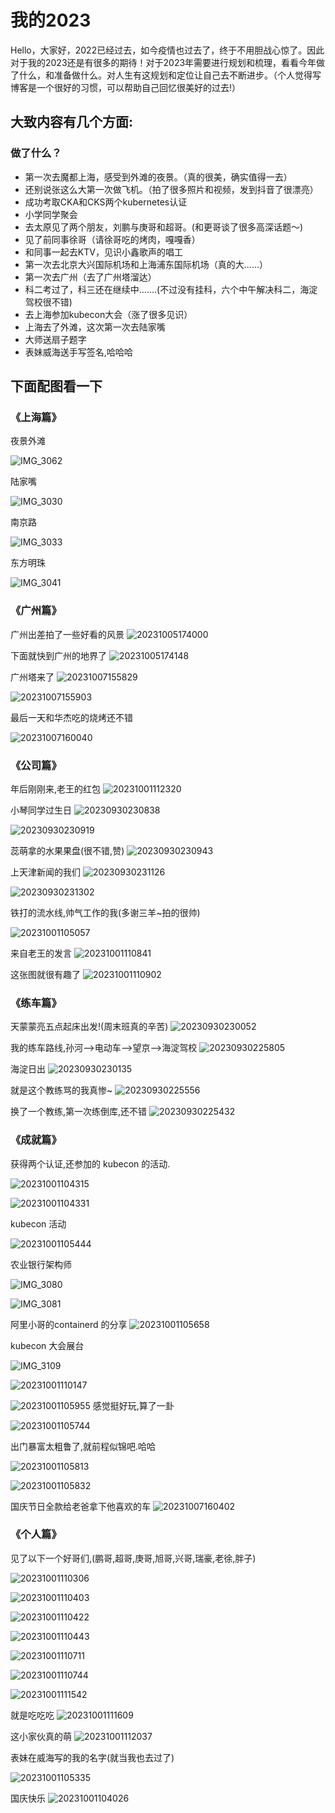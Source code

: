 # 我的2023

Hello，大家好，2022已经过去，如今疫情也过去了，终于不用胆战心惊了。因此对于我的2023还是有很多的期待！对于2023年需要进行规划和梳理，看看今年做了什么，和准备做什么。对人生有这规划和定位让自己去不断进步。（个人觉得写博客是一个很好的习惯，可以帮助自己回忆很美好的过去!）

## 大致内容有几个方面:

### 做了什么？

- 第一次去魔都上海，感受到外滩的夜景。（真的很美，确实值得一去）
- 还别说张这么大第一次做飞机。（拍了很多照片和视频，发到抖音了很漂亮）
- 成功考取CKA和CKS两个kubernetes认证
- 小学同学聚会
- 去太原见了两个朋友，刘鹏与庚哥和超哥。(和更哥谈了很多高深话题～)
- 见了前同事徐哥（请徐哥吃的烤肉，嘎嘎香）
- 和同事一起去KTV，见识小鑫歌声的唱工
- 第一次去北京大兴国际机场和上海浦东国际机场（真的大......）
- 第一次去广州（去了广州塔溜达）
- 科二考过了，科三还在继续中.......(不过没有挂科，六个中午解决科二，海淀驾校很不错)
- 去上海参加kubecon大会（涨了很多见识）
- 上海去了外滩，这次第一次去陆家嘴
- 大师送扇子题字
- 表妹威海送手写签名,哈哈哈
  
## 下面配图看一下


### **《上海篇》**

夜景外滩

![IMG_3062](https://barry-boy-1311671045.cos.ap-beijing.myqcloud.com/blogIMG_3062.jpg)

陆家嘴

![IMG_3030](https://barry-boy-1311671045.cos.ap-beijing.myqcloud.com/blogIMG_3030.jpg)

南京路

![IMG_3033](https://barry-boy-1311671045.cos.ap-beijing.myqcloud.com/blogIMG_3033.jpg)

东方明珠

![IMG_3041](https://barry-boy-1311671045.cos.ap-beijing.myqcloud.com/blogIMG_3041.jpg)


### **《广州篇》**

广州出差拍了一些好看的风景
![20231005174000](https://barry-boy-1311671045.cos.ap-beijing.myqcloud.com/blog/20231005174000.png)

下面就快到广州的地界了
![20231005174148](https://barry-boy-1311671045.cos.ap-beijing.myqcloud.com/blog/20231005174148.png)

广州塔来了
![20231007155829](https://barry-boy-1311671045.cos.ap-beijing.myqcloud.com/blog/20231007155829.png)

![20231007155903](https://barry-boy-1311671045.cos.ap-beijing.myqcloud.com/blog/20231007155903.png)


最后一天和华杰吃的烧烤还不错

![20231007160040](https://barry-boy-1311671045.cos.ap-beijing.myqcloud.com/blog/20231007160040.png)

### **《公司篇》**
年后刚刚来,老王的红包
![20231001112320](https://barry-boy-1311671045.cos.ap-beijing.myqcloud.com/blog/20231001112320.png)

小琴同学过生日
![20230930230838](https://barry-boy-1311671045.cos.ap-beijing.myqcloud.com/blog20230930230838.png)

![20230930230919](https://barry-boy-1311671045.cos.ap-beijing.myqcloud.com/blog20230930230919.png)

蕊萌拿的水果果盘(很不错,赞)
![20230930230943](https://barry-boy-1311671045.cos.ap-beijing.myqcloud.com/blog20230930230943.png)

上天津新闻的我们
![20230930231126](https://barry-boy-1311671045.cos.ap-beijing.myqcloud.com/blog20230930231126.png)

![20230930231302](https://barry-boy-1311671045.cos.ap-beijing.myqcloud.com/blog20230930231302.png)

铁打的流水线,帅气工作的我(多谢三羊~拍的很帅)

![20231001105057](https://barry-boy-1311671045.cos.ap-beijing.myqcloud.com/blog/20231001105057.png)

来自老王的发言
![20231001110841](https://barry-boy-1311671045.cos.ap-beijing.myqcloud.com/blog/20231001110841.png)

这张图就很有趣了
![20231001110902](https://barry-boy-1311671045.cos.ap-beijing.myqcloud.com/blog/20231001110902.png)

### **《练车篇》**

天蒙蒙亮五点起床出发!(周末班真的辛苦)
![20230930230052](https://barry-boy-1311671045.cos.ap-beijing.myqcloud.com/blog20230930230052.png)

我的练车路线,孙河-->电动车-->望京-->海淀驾校
![20230930225805](https://barry-boy-1311671045.cos.ap-beijing.myqcloud.com/blog20230930225805.png)

海淀日出
![20230930230135](https://barry-boy-1311671045.cos.ap-beijing.myqcloud.com/blog20230930230135.png)

就是这个教练骂的我真惨~
![20230930225556](https://barry-boy-1311671045.cos.ap-beijing.myqcloud.com/blog20230930225556.png)

换了一个教练,第一次练倒库,还不错
![20230930225432](https://barry-boy-1311671045.cos.ap-beijing.myqcloud.com/blog20230930225432.png)


### **《成就篇》**

获得两个认证,还参加的 kubecon 的活动.

![20231001104315](https://barry-boy-1311671045.cos.ap-beijing.myqcloud.com/blog/20231001104315.png)

![20231001104331](https://barry-boy-1311671045.cos.ap-beijing.myqcloud.com/blog/20231001104331.png)

kubecon 活动

![20231001105444](https://barry-boy-1311671045.cos.ap-beijing.myqcloud.com/blog/20231001105444.png)

农业银行架构师

![IMG_3080](https://barry-boy-1311671045.cos.ap-beijing.myqcloud.com/blogIMG_3080.jpg)

![IMG_3081](https://barry-boy-1311671045.cos.ap-beijing.myqcloud.com/blogIMG_3081.jpg)

阿里小哥的containerd 的分享
![20231001105658](https://barry-boy-1311671045.cos.ap-beijing.myqcloud.com/blog/20231001105658.png)

kubecon 大会展台

![IMG_3109](https://barry-boy-1311671045.cos.ap-beijing.myqcloud.com/blogIMG_3109.jpg)

![20231001110147](https://barry-boy-1311671045.cos.ap-beijing.myqcloud.com/blog/20231001110147.png)

![20231001105955](https://barry-boy-1311671045.cos.ap-beijing.myqcloud.com/blog/20231001105955.png)
感觉挺好玩,算了一卦

![20231001105744](https://barry-boy-1311671045.cos.ap-beijing.myqcloud.com/blog/20231001105744.png)

出门暴富太粗鲁了,就前程似锦吧.哈哈

![20231001105813](https://barry-boy-1311671045.cos.ap-beijing.myqcloud.com/blog/20231001105813.png)

![20231001105832](https://barry-boy-1311671045.cos.ap-beijing.myqcloud.com/blog/20231001105832.png)

国庆节日全款给老爸拿下他喜欢的车
![20231007160402](https://barry-boy-1311671045.cos.ap-beijing.myqcloud.com/blog/20231007160402.png)
### **《个人篇》**


见了以下一个好哥们,(鹏哥,超哥,庚哥,旭哥,兴哥,瑞豪,老徐,胖子)

![20231001110306](https://barry-boy-1311671045.cos.ap-beijing.myqcloud.com/blog/20231001110306.png)

![20231001110403](https://barry-boy-1311671045.cos.ap-beijing.myqcloud.com/blog/20231001110403.png)

![20231001110422](https://barry-boy-1311671045.cos.ap-beijing.myqcloud.com/blog/20231001110422.png)

![20231001110443](https://barry-boy-1311671045.cos.ap-beijing.myqcloud.com/blog/20231001110443.png)

![20231001110711](https://barry-boy-1311671045.cos.ap-beijing.myqcloud.com/blog/20231001110711.png)

![20231001110744](https://barry-boy-1311671045.cos.ap-beijing.myqcloud.com/blog/20231001110744.png)

![20231001111542](https://barry-boy-1311671045.cos.ap-beijing.myqcloud.com/blog/20231001111542.png)


就是吃吃吃
![20231001111609](https://barry-boy-1311671045.cos.ap-beijing.myqcloud.com/blog/20231001111609.png)

这小家伙真的萌
![20231001112037](https://barry-boy-1311671045.cos.ap-beijing.myqcloud.com/blog/20231001112037.png)



表妹在威海写的我的名字(就当我也去过了)

![20231001105335](https://barry-boy-1311671045.cos.ap-beijing.myqcloud.com/blog/20231001105335.png)

国庆快乐
![20231001104026](https://barry-boy-1311671045.cos.ap-beijing.myqcloud.com/blog/20231001104026.png)

